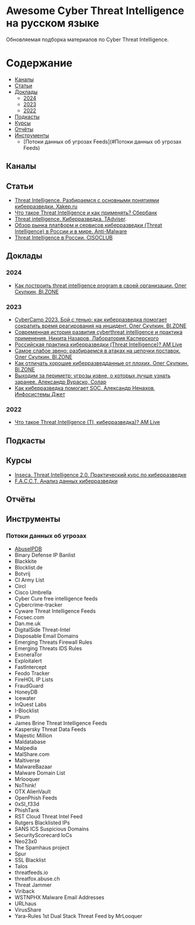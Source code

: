 # Awesome Cyber Threat Intelligence на русском языке

Обновляемая подборка материалов по Cyber Threat Intelligence.

# Содержание
* [Каналы](#каналы)
* [Статьи](#статьи)
* [Доклады](#доклады)
  * [2024](#2024)
  * [2023](#2023)
  * [2022](#2022)
* [Подкасты](#подкасты)
* [Курсы](#курсы)
* [Отчёты](#отчёты)
* [Инструменты](#инструменты)
  * [Потоки данных об угрозах Feeds](#Потоки данных об угрозах Feeds)


## Каналы
## Статьи
* [Threat Intelligence. Разбираемся с основными понятиями киберразведки. Xakep.ru](https://xakep.ru/2023/07/04/threat-intelligence/)
*	[Что такое Threat Intelligence и как применять? Сбербанк](http://www.sberbank.ru/ru/person/kibrary/articles/chto_takoe_threat_intelligence)
*	[Threat intelligence. Киберразведка. TAdviser](https://www.tadviser.ru/index.php/%D0%A1%D1%82%D0%B0%D1%82%D1%8C%D1%8F:Threat_intelligence_TI_%D0%BA%D0%B8%D0%B1%D0%B5%D1%80%D1%80%D0%B0%D0%B7%D0%B2%D0%B5%D0%B4%D0%BA%D0%B0).
*	[Обзор рынка платформ и сервисов киберразведки (Threat Intelligence) в России и в мире. Anti-Malware](https://www.anti-malware.ru/analytics/Market_Analysis/Threat-Intelligence)
*	[Threat Intelligence в России. CISOCLUB](https://cisoclub.ru/threat-intelligence-v-rossii/)
## Доклады
### 2024
*	[Как построить threat intelligence program в своей организации. Олег Скулкин, BI.ZONE](https://www.youtube.com/watch?v=w35KrnTIGrU&ab_channel=PositiveEvents)
### 2023
*	[CyberCamp 2023. Бой с тенью: как киберразведка помогает сократить время реагирования на инцидент. Олег Скулкин, BI.ZONE](https://www.youtube.com/watch?v=CutAmBVwON4&list=PLVb9C2cD47iwEygcNH8SzWZ95aD2sYTlX&index=17&ab_channel=%D0%98%D0%BD%D1%84%D0%BE%D1%81%D0%B8%D1%81%D1%82%D0%B5%D0%BC%D1%8B%D0%94%D0%B6%D0%B5%D1%82)
*	[Современная история развития cyberthreat intelligence и практика применения. Никита Назаров, Лаборатория Касперского](https://www.youtube.com/watch?v=X9Clsb_M95U&list=PL-PDZMPQHOz9__o8K1lMAlQXr1RjXu6wS&index=91&ab_channel=PositiveEvents)
*	[Российская практика киберразведки (Threat Intelligence)? AM Live](https://www.youtube.com/watch?v=xvSzU4Hycoc&ab_channel=AMLive)
*	[Самое слабое звено: разбираемся в атаках на цепочки поставок. Олег Скулкин, BI.ZONE](https://www.youtube.com/watch?v=twaJcdyWyNw&list=PL0xCSYnG_iTtJe2V6PQqamBF73n7-f1Nr&index=4&ab_channel=OFFZONEMOSCOW)
*	[Как отличать хорошие киберразведданные от плохих. Олег Скулкин, BI.ZONE](https://vk.com/video/@forumsoc?z=video-221945088_456239154%2Fpl_-221945088_2)
*	[Выходим за периметр: угрозы извне, о которых лучше узнать заранее. Александр Вураско, Солар](https://vk.com/video/@forumsoc?z=video-221945088_456239153%2Fclub221945088%2Fpl_-221945088_2)
*	[Как киберразведка помогает SOC. Александр Ненахов, Инфосистемы Джет](https://vk.com/video/@forumsoc?z=video-221945088_456239155%2Fpl_-221945088_2)
### 2022
*	[Что такое Threat Intelligence (TI, киберразведка)? AM Live](https://www.youtube.com/watch?v=u65NalvLffk&ab_channel=AMLive)
## Подкасты
## Курсы
*	[Inseca. Threat Intelligence 2.0. Практический курс по киберразведке](https://inseca.tech/threat-intelligence-training)
*	[F.A.C.C.T. Анализ данных киберразведки](https://www.facct.ru/cybersecurity-education/technical-training-programs/threat-intelligence-analyst/)
## Отчёты
## Инструменты
### Потоки данных об угрозах
* [AbuseIPDB](https://www.abuseipdb.com/)
* Binary Defense IP Banlist
* Blackkite
* Blocklist.de
* Botvrij
* CI Army List
* Circl
* Cisco Umbrella
* Cyber Cure free intelligence feeds
* Cybercrime-tracker
* Cyware Threat Intelligence Feeds
* Focsec.com
* Dan.me.uk
* DigitalSide Threat-Intel
* Disposable Email Domains
* Emerging Threats Firewall Rules
* Emerging Threats IDS Rules
* ExoneraTor
* Exploitalert
* FastIntercept
* Feodo Tracker
* FireHOL IP Lists
* FraudGuard
* HoneyDB
* Icewater
* InQuest Labs
* I-Blocklist
* IPsum
* James Brine Threat Intelligence Feeds
* Kaspersky Threat Data Feeds
* Majestic Million
* Maldatabase
* Malpedia
* MalShare.com
* Maltiverse
* MalwareBazaar
* Malware Domain List
* Mrlooquer
* NoThink!
* OTX AlienVault
* OpenPhish Feeds
* 0xSI_f33d
* PhishTank
* RST Cloud Threat Intel Feed
* Rutgers Blacklisted IPs
* SANS ICS Suspicious Domains
* SecurityScorecard IoCs
* Neo23x0
* The Spamhaus project
* Spur
* SSL Blacklist
* Talos
* threatfeeds.io
* threatfox.abuse.ch
* Threat Jammer
* Viriback
* WSTNPHX Malware Email Addresses
* URLhaus
* VirusShare
* Yara-Rules
1st Dual Stack Threat Feed by MrLooquer
